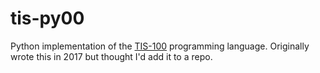 # tis-py00
Python implementation of the [TIS-100](https://www.zachtronics.com/tis-100/) programming language. Originally wrote this in 2017 but thought I'd add it to a repo.
